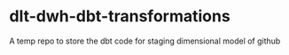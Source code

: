# dlt-dwh-dbt-transformations
A temp repo to store the dbt code for staging dimensional model of github
